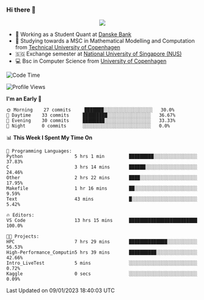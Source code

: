 ### Hi there 👋

<p align="center">
  <img src="https://media4.giphy.com/media/3ohzdKy5Z8TChSDuiA/giphy.gif?cid=ecf05e47r69cojk56gup9q8mep9liy48s94dn2uxsfh6fv39&rid=giphy.gif&ct=g" />
</p>

* 🏦 Working as a Student Quant at [Danske Bank](https://danskebank.dk)
* 🧮 Studying towards a MSC in Mathematical Modelling and Computation from [Technical University of Copenhagen](https://www.dtu.dk)
* 🇸🇬 Exchange semester at [National University of Singapore (NUS)](https://www.nus.edu.sg)
* 💻 Bsc in Computer Science from [University of Copenhagen](https://www.ku.dk/english/)


<!--START_SECTION:waka-->
![Code Time](http://img.shields.io/badge/Code%20Time-76%20hrs%2033%20mins-blue)

![Profile Views](http://img.shields.io/badge/Profile%20Views-0-blue)

**I'm an Early 🐤** 

```text
🌞 Morning    27 commits     ███████░░░░░░░░░░░░░░░░░░   30.0% 
🌆 Daytime    33 commits     █████████░░░░░░░░░░░░░░░░   36.67% 
🌃 Evening    30 commits     ████████░░░░░░░░░░░░░░░░░   33.33% 
🌙 Night      0 commits      ░░░░░░░░░░░░░░░░░░░░░░░░░   0.0%

```


📊 **This Week I Spent My Time On** 

```text
💬 Programming Languages: 
Python                   5 hrs 1 min         █████████░░░░░░░░░░░░░░░░   37.83% 
C                        3 hrs 14 mins       ██████░░░░░░░░░░░░░░░░░░░   24.46% 
Other                    2 hrs 22 mins       ████░░░░░░░░░░░░░░░░░░░░░   17.95% 
Makefile                 1 hr 16 mins        ██░░░░░░░░░░░░░░░░░░░░░░░   9.59% 
Text                     43 mins             █░░░░░░░░░░░░░░░░░░░░░░░░   5.42%

🔥 Editors: 
VS Code                  13 hrs 15 mins      █████████████████████████   100.0%

🐱‍💻 Projects: 
HPC                      7 hrs 29 mins       ██████████████░░░░░░░░░░░   56.53% 
High-Performance_Computin5 hrs 39 mins       ██████████░░░░░░░░░░░░░░░   42.66% 
Intro_LiveTest           5 mins              ░░░░░░░░░░░░░░░░░░░░░░░░░   0.72% 
Kaggle                   0 secs              ░░░░░░░░░░░░░░░░░░░░░░░░░   0.09%

```


 Last Updated on 09/01/2023 18:40:03 UTC
<!--END_SECTION:waka-->
